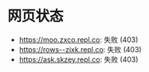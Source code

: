 # 网页状态
- https://moo.zxco.repl.co: 失败 (403)
- https://rows--zixk.repl.co: 失败 (403)
- https://ask.skzey.repl.co: 失败 (403)
